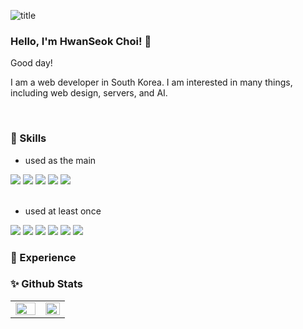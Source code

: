 ![title](https://capsule-render.vercel.app/api?type=cylinder&color=ccfff0&height=50&section=header&text=HWANSEOK&fontSize=17&fontColor=4)

### Hello, I'm HwanSeok Choi! 👋 

Good day!

I am a web developer in South Korea. I am interested in many things, including web design, servers, and AI.
 
<br/>


### 📒 Skills
 - used as the main 
<div>
 <img src="https://img.shields.io/badge/JAVASCRIPT-F7DF1E??style=flatr&logo=JavaScript&logoColor=black">
 <img src="https://img.shields.io/badge/REACT-61DAFB??style=flatr&logo=React&logoColor=black">
 <img src="https://img.shields.io/badge/JAVA-b8860b??style=flatr&logo=Java&logoColor=white">
 <img src="https://img.shields.io/badge/MYSQL-4479A1??style=flatr&logo=MySQL&logoColor=white">
 <img src="https://img.shields.io/badge/NODEJS-339933??style=flatr&logo=Node.js&logoColor=white">  
</div>

<br/>

- used at least once
<div>
  <img src="https://img.shields.io/badge/ORACLE-ff0000??style=flatr&logo=Oracle&logoColor=white">  
  <img src="https://img.shields.io/badge/NEXTJS-000000??style=flatr&logo=Next.js&logoColor=white">  
  <img src="https://img.shields.io/badge/TYPESCRIPT-339933??style=flatr&logo=Node.js&logoColor=white">  
  <img src="https://img.shields.io/badge/PYTHON-ff6347??style=flatr&logo=Python&logoColor=white">  
  <img src="https://img.shields.io/badge/C-BDBDBD??style=flatr&logo=C&logoColor=white">
  <img src="https://img.shields.io/badge/Kotlin-B7F0B1??style=flatr&logo=Kotlin&logoColor=white">  
</div>



### 💫 Experience





    






### ✨ Github Stats  
<table><tr><td valign="top" width="55%">
<img src="https://github-readme-stats.vercel.app/api?username=ghkstjr12&show_icons=true&count_private=true&hide_border=true" align="left" style="width: 100%" />
</td><td valign="top" width="50%">
<img src="https://github-readme-stats.vercel.app/api/top-langs/?username=ghkstjr12&hide_border=true&layout=compact" align="right" style="width:100%" />
</td></tr></table>  
<br/>  



